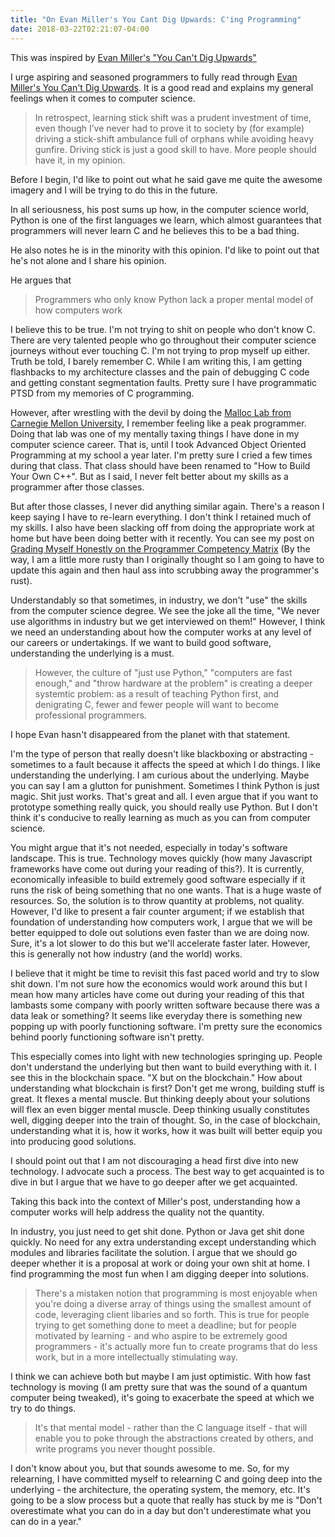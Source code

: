 ```yaml
---
title: "On Evan Miller's You Cant Dig Upwards: C'ing Programming"
date: 2018-03-22T02:21:07-04:00
---
```


This was inspired by [Evan Miller's "You Can't Dig Upwards"](https://www.evanmiller.org/you-cant-dig-upwards.html)


I urge aspiring and seasoned programmers to fully read through [Evan Miller's You Can't Dig Upwards](https://www.evanmiller.org/you-cant-dig-upwards.html). It is a good read and explains my general feelings when it comes to computer science.

> In retrospect, learning stick shift was a prudent investment of time, even though I’ve never had to prove it to society by (for example) driving a stick-shift ambulance full of orphans while avoiding heavy gunfire. Driving stick is just a good skill to have. More people should have it, in my opinion.

Before I begin, I'd like to point out what he said gave me quite the awesome imagery and I will be trying to do this in the future. 

In all seriousness, his post sums up how, in the computer science world, Python is one of the first languages we learn, which almost guarantees that programmers will never learn C and he believes this to be a bad thing. 

He also notes he is in the minority with this opinion. I'd like to point out that he's not alone and I share his opinion.

He argues that

> Programmers who only know Python lack a proper mental model of how computers work

I believe this to be true. I'm not trying to shit on people who don't know C. There are very talented people who go throughout their computer science journeys without ever touching C. I'm not trying to prop myself up either. Truth be told, I barely remember C. While I am writing this, I am getting flashbacks to my architecture classes and the pain of debugging C code and getting constant segmentation faults. Pretty sure I have programmatic PTSD from my memories of C programming.

However, after wrestling with the devil by doing the [Malloc Lab from Carnegie Mellon University](https://www.cs.cmu.edu/afs/cs/academic/class/15213-f10/www/labs/malloclab-writeup.pdf), I remember feeling like a peak programmer. Doing that lab was one of my mentally taxing things I have done in my computer science career. That is, until I took Advanced Object Oriented Programming at my school a year later. I'm pretty sure I cried a few times during that class. That class should have been renamed to "How to Build Your Own C++". But as I said, I never felt better about my skills as a programmer after those classes.

But after those classes, I never did anything similar again. There's a reason I keep saying I have to re-learn everything. I don't think I retained much of my skills. I also have been slacking off from doing the appropriate work at home but have been doing better with it recently. You can see my post on [Grading Myself Honestly on the Programmer Competency Matrix](https://hackernoon.com/grading-myself-honestly-on-the-programmer-competency-matrix-2725c3129cbb) (By the way, I am a little more rusty than I originally thought so I am going to have to update this again and then haul ass into scrubbing away the programmer's rust).

Understandably so that sometimes, in industry, we don't "use" the skills from the computer science degree. We see the joke all the time, "We never use algorithms in industry but we get interviewed on them!" However, I think we need an understanding about how the computer works at any level of our careers or undertakings. If we want to build good software, understanding the underlying is a must.

> However, the culture of "just use Python," "computers are fast enough," and "throw hardware at the problem" is creating a deeper systemtic problem: as a result of teaching Python first, and denigrating C, fewer and fewer people will want to become professional programmers.

I hope Evan hasn't disappeared from the planet with that statement.

I'm the type of person that really doesn't like blackboxing or abstracting - sometimes to a fault because it affects the speed at which I do things. I like understanding the underlying. I am curious about the underlying. Maybe you can say I am a glutton for punishment. Sometimes I think Python is just magic. Shit just works. That's great and all. I even argue that if you want to prototype something really quick, you should really use Python. But I don't think it's conducive to really learning as much as you can from computer science. 

You might argue that it's not needed, especially in today's software landscape. This is true. Technology moves quickly (how many Javascript frameworks have come out during your reading of this?). It is currently, economically infeasible to build extremely good software especially if it runs the risk of being something that no one wants. That is a huge waste of resources. So, the solution is to throw quantity at problems, not quality. However, I'd like to present a fair counter argument; if we establish that foundation of understanding how computers work, I argue that we will be better equipped to dole out solutions even faster than we are doing now. Sure, it's a lot slower to do this but we'll accelerate faster later. However, this is generally not how industry (and the world) works. 

I believe that it might be time to revisit this fast paced world and try to slow shit down. I'm not sure how the economics would work around this but I mean how many articles have come out during your reading of this that lambasts some company with poorly written software because there was a data leak or something? It seems like everyday there is something new popping up with poorly functioning software. I'm pretty sure the economics behind poorly functioning software isn't pretty. 

This especially comes into light with new technologies springing up. People don't understand the underlying but then want to build everything with it. I see this in the blockchain space. "X but on the blockchain." How about understanding what blockchain is first? Don't get me wrong, building stuff is great. It flexes a mental muscle. But thinking deeply about your solutions will flex an even bigger mental muscle. Deep thinking usually constitutes well, digging deeper into the train of thought. So, in the case of blockchain, understanding what it is, how it works, how it was built will better equip you into producing good solutions.

I should point out that I am not discouraging a head first dive into new technology. I advocate such a process. The best way to get acquainted is to dive in but I argue that we have to go deeper after we get acquainted. 

Taking this back into the context of Miller's post, understanding how a computer works will help address the quality not the quantity.

In industry, you just need to get shit done. Python or Java get shit done quickly. No need for any extra understanding except understanding which modules and libraries facilitate the solution. I argue that we should go deeper whether it is a proposal at work or doing your own shit at home. I find programming the most fun when I am digging deeper into solutions.

> There's a mistaken notion that programming is most enjoyable when you're doing a diverse array of things using the smallest amount of code, leveraging client libaries and so forth. This is true for people trying to get something done to meet a deadline; but for people motivated by learning - and who aspire to be extremely good programmers - it's actually more fun to create programs that do less work, but in a more intellectually stimulating way. 

I think we can achieve both but maybe I am just optimistic. With how fast technology is moving (I am pretty sure that was the sound of a quantum computer being tweaked), it's going to exacerbate the speed at which we try to do things.

> It's that mental model - rather than the C language itself - that will enable you to poke through the abstractions created by others, and write programs you never thought possible.

I don't know about you, but that sounds awesome to me. So, for my relearning, I have committed myself to relearning C and going deep into the underlying - the architecture, the operating system, the memory, etc. It's going to be a slow process but a quote that really has stuck by me is "Don't overestimate what you can do in a day but don't underestimate what you can do in a year."
 

